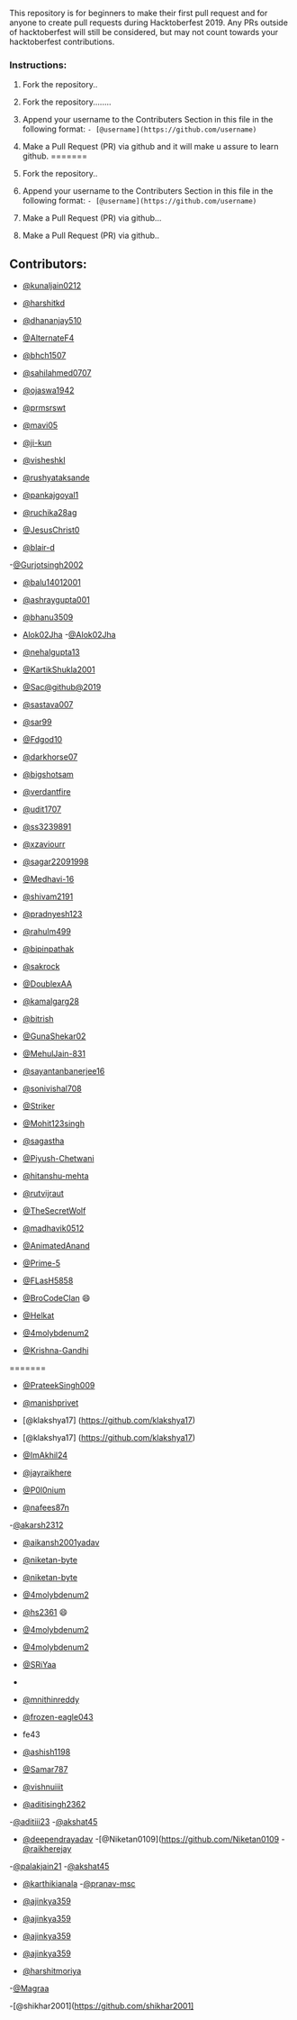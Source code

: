  This repository is for beginners to make their first pull request and for anyone to create pull requests during Hacktoberfest 2019. Any PRs outside of hacktoberfest will still be considered, but may not count towards your hacktoberfest contributions.


### Instructions:

1. Fork the repository..
1. Fork the repository........

2. Append your username to the Contributers Section in this file in the following format:
	`- [@username](https://github.com/username)`

3. Make a Pull Request (PR) via github and it will make u assure to learn github.
=======
1. Fork the repository..

2. Append your username to the Contributers Section in this file in the following format:
	`- [@username](https://github.com/username)`
3. Make a Pull Request (PR) via github...
3. Make a Pull Request (PR) via github..


## Contributors:
- [@kunaljain0212](https://github.com/kunaljain0212)
	
- [@harshitkd](https://github.com/harshitkd)
- [@dhananjay510](https://github.com/dhananjay510)

- [@AlternateF4](https://github.com/AlternateF4)

- [@bhch1507](https://github.com/bhch1507)

- [@sahilahmed0707](https://github.com/sahilahmed0707)

- [@ojaswa1942](https://github.com/ojaswa1942)

- [@prmsrswt](https://github.com/prmsrswt)

- [@mavi05](https://github.com/mavi05)

- [@ji-kun](https://github.com/ji-kun)

- [@visheshkl](https://github.com/visheshkl)

- [@rushyataksande](https://github.com/rushyataksande)

- [@pankajgoyal1](https://github.com/pankajgoyal1)

- [@ruchika28ag](https://github.com/ruchika28ag)

- [@JesusChrist0](https://github.com/jesuschrist0)

- [@blair-d](https://github.com/blair-d)

-[@Gurjotsingh2002](https://github.com/Gurjotsingh2002)

- [@balu14012001](https://github.com/BALAJIRAO676)

- [@ashraygupta001](http://github.com/ashraygupta001)

- [@bhanu3509](https://github.com/bhanu3509)

- [Alok02Jha](https://github.com/Alok02Jha)
-[@Alok02Jha](https://github.com/Alok02Jha)

- [@nehalgupta13](https://github.com/nehalgupta13)

- [@KartikShukla2001](https://github.com/KaritkShukla2001)


- [@Sac@github@2019](https://github.com/Sac@github@2019)
- [@sastava007](https://github.com/sastava007)

- [@sar99](https://github.com/sar99)

- [@Fdgod10](https://github.com/Fdgod10)

- [@darkhorse07](https://github.com/darkhorse)

- [@bigshotsam](https://github.com/bigshotsam)

- [@verdantfire](https://github.com/verdantfire)

- [@udit1707](https://github.com/udit1707)

- [@ss3239891](https://github.com/ss3239891)

- [@xzaviourr](https://github.com/xzaviourr)

- [@sagar22091998](https://github.com/sagar22091998)

- [@Medhavi-16](https://github.com/Medhavi-16)

- [@shivam2191](https://github.com/shivam2191)

- [@pradnyesh123](https://github.com/pradnyesh123)

- [@rahulm499](https://github.com/rahulm499)

- [@bipinpathak](https://github.com/bipinpathak)

- [@sakrock](https://github.com/sakrock)

- [@DoublexAA](https://github.com/DoublexAA)

- [@kamalgarg28](https://github.com/kamalgarg28)

- [@bitrish](https://github.com/bitrish)

- [@GunaShekar02](https://github.com/GunaShekar02)

- [@MehulJain-831](https://github.com/MehulJain-831)

- [@sayantanbanerjee16](https://github.com/sayantanbanerjee16)

- [@sonivishal708](https://github.com/sonivishal9708)

- [@Striker](https://github.com/Striker)

- [@Mohit123singh](https://github.com/Mohit123singh)

- [@sagastha](https://github.com/sagastha)

- [@Piyush-Chetwani](https://github.com/Piyush-Chetwani)

- [@hitanshu-mehta](https://github.com/hitanshu-mehta)

- [@rutvijraut](https://github.com/rutvijraut)

- [@TheSecretWolf](https://github.com/TheSecretWolf)

- [@madhavik0512](https://github.com/madhavik0512)

- [@AnimatedAnand](https://github.com/AnimatedAnand)

- [@Prime-5](https://github.com/Prime-5)

- [@FLasH5858](https://github.com/FLasH5858)

- [@BroCodeClan](https://github.com/BroCodeClan) :smile:

- [@Helkat](https://github.com/Helkat)

- [@4molybdenum2](https://github.com/4molybdenum2)

- [@Krishna-Gandhi](https://github.com/Krishna-Gandhi)

=======

- [@PrateekSingh009](https://github.com/PrateekSingh009)
- [@manishprivet](https://github.com/manishprivet)
- [@klakshya17] (https://github.com/klakshya17)
- [@klakshya17] (https://github.com/klakshya17)
- [@ImAkhil24](https://github.com/ImAkhil24)
- [@jayraikhere](https://github.com/jayraikhere)

- [@P0l0nium](https://github.com/P0l0nium)

- [@nafees87n](https://github.com/nafees87n)

-[@akarsh2312](https://githhub.com/akarsh2312)
- [@aikansh2001yadav](https://github.com/aikansh2001yadav)

- [@niketan-byte](https://github.comm/niketan-byte)
- [@niketan-byte](https://github.comm/niketan-byte)
- [@4molybdenum2](https://github.com/4molybdenum2)
- [@hs2361](https://github.com/hs2361) :smile:

- [@4molybdenum2](https://github.com/4molybdenum2)

- [@4molybdenum2](https://github.com/4molybdenum2)

- [@SRiYaa](https://github.com/SRiYaa)
-
- [@mnithinreddy](https://github.com/mnithinreddy)
- [@frozen-eagle043](https://github.com/frozen-eagle043)
- fe43
- [@ashish1198](https://github.com/ashish1198)

- [@Samar787](https://github.com/Samar787)
- [@vishnuiiit](https://github.com/vishnuiiit)


- [@aditisingh2362](https://github.com/aditisingh2362)

-[@aditiii23](https://github.com/aditiii23)
-[@akshat45](https://github.com/akshat45)

- [@deependrayadav](https://github.com/deependrayadav)
-[@Niketan0109](https://github.com/Niketan0109
-[@raikherejay](https;//github.com/raikherejay)


-[@palakjain21](http://github.com/palakjain21)
-[@akshat45](https://github.com/akshat45)
- [@karthikianala](https://github.com/karthikianala)
-[@pranav-msc](https://github.com/pranav-msc)

 - [@ajinkya359](https://github.com/ajinkya359)
 - [@ajinkya359](https://github.com/ajinkya359)
 
 - [@ajinkya359](https://github.com/ajinkya359)

 - [@ajinkya359](https://github.com/ajinkya359)
- [@harshitmoriya](https://github.com/Harshitmoriya)

-[@Magraa](https://github.com/Magraa)

-[@shikhar2001](https://github.com/shikhar2001]

